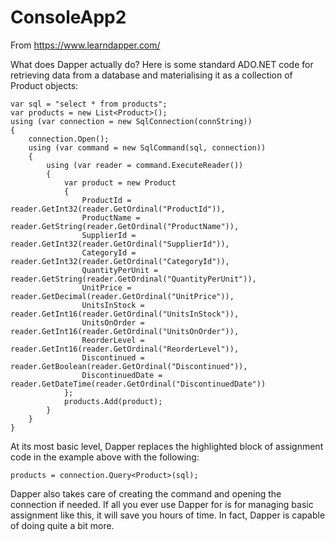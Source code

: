# ConsoleApp2
From https://www.learndapper.com/

What does Dapper actually do? 
Here is some standard ADO.NET code for retrieving data from a database and materialising it as a collection of Product objects:

    var sql = "select * from products";
    var products = new List<Product>();
    using (var connection = new SqlConnection(connString))
    {
        connection.Open();
        using (var command = new SqlCommand(sql, connection))
        {
            using (var reader = command.ExecuteReader())
            {
                var product = new Product
                {
                    ProductId = reader.GetInt32(reader.GetOrdinal("ProductId")),
                    ProductName = reader.GetString(reader.GetOrdinal("ProductName")),
                    SupplierId = reader.GetInt32(reader.GetOrdinal("SupplierId")),
                    CategoryId = reader.GetInt32(reader.GetOrdinal("CategoryId")),
                    QuantityPerUnit = reader.GetString(reader.GetOrdinal("QuantityPerUnit")),
                    UnitPrice = reader.GetDecimal(reader.GetOrdinal("UnitPrice")),
                    UnitsInStock = reader.GetInt16(reader.GetOrdinal("UnitsInStock")),
                    UnitsOnOrder = reader.GetInt16(reader.GetOrdinal("UnitsOnOrder")),
                    ReorderLevel = reader.GetInt16(reader.GetOrdinal("ReorderLevel")),
                    Discontinued = reader.GetBoolean(reader.GetOrdinal("Discontinued")),
                    DiscontinuedDate = reader.GetDateTime(reader.GetOrdinal("DiscontinuedDate"))
                };
                products.Add(product);
            }
        }
    }
At its most basic level, Dapper replaces the highlighted block of assignment code in the example above with the following:

    products = connection.Query<Product>(sql);
    
Dapper also takes care of creating the command and opening the connection if needed. If all you ever use Dapper for is for managing basic assignment like this, it will save you hours of time. In fact, Dapper is capable of doing quite a bit more.
